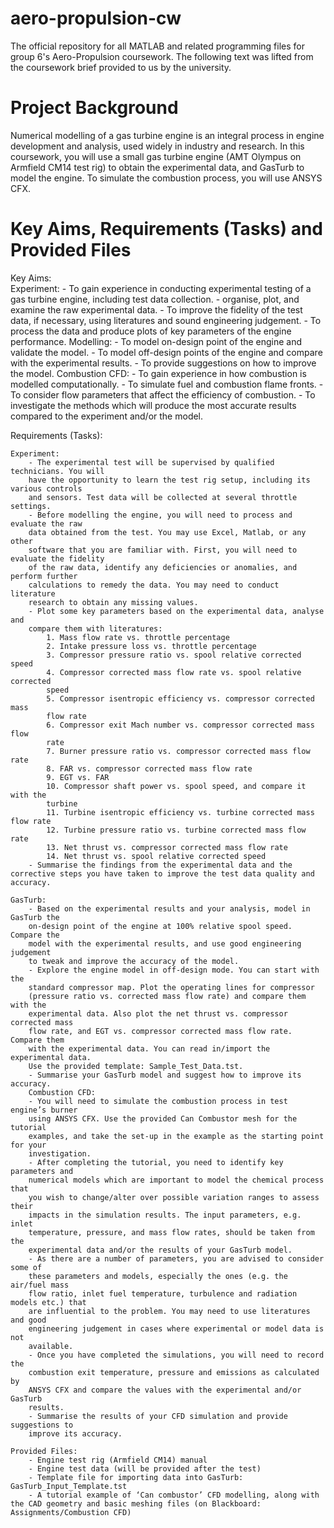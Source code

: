 # aero-propulsion-cw
The official repository for all MATLAB and related programming files for group 6's Aero-Propulsion coursework. The following text was lifted from the coursework brief provided to us by the university.

# Project Background
Numerical modelling of a gas turbine engine is an integral process in engine 
development and analysis, used widely in industry and research. In this coursework, 
you will use a small gas turbine engine (AMT Olympus on Armfield CM14 test rig) to 
obtain the experimental data, and GasTurb to model the engine. To simulate the 
combustion process, you will use ANSYS CFX.

# Key Aims, Requirements (Tasks) and Provided Files
Key Aims:  
    Experiment: 
    - To gain experience in conducting experimental testing of a gas turbine 
    engine, including test data collection. 
    -  organise, plot, and examine the raw experimental data. 
    - To improve the fidelity of the test data, if necessary, using literatures and 
    sound engineering judgement. 
    - To process the data and produce plots of key parameters of the engine 
    performance. 
    Modelling: 
    - To model on-design point of the engine and validate the model. 
    - To model off-design points of the engine and compare with the experimental 
    results. 
    - To provide suggestions on how to improve the model. 
    Combustion CFD: 
    - To gain experience in how combustion is modelled computationally. 
    - To simulate fuel and combustion flame fronts. 
    - To consider flow parameters that affect the efficiency of combustion. 
    - To investigate the methods which will produce the most accurate results 
    compared to the experiment and/or the model.

Requirements (Tasks): 
    
    Experiment:
        - The experimental test will be supervised by qualified technicians. You will 
        have the opportunity to learn the test rig setup, including its various controls 
        and sensors. Test data will be collected at several throttle settings.
        - Before modelling the engine, you will need to process and evaluate the raw 
        data obtained from the test. You may use Excel, Matlab, or any other 
        software that you are familiar with. First, you will need to evaluate the fidelity 
        of the raw data, identify any deficiencies or anomalies, and perform further 
        calculations to remedy the data. You may need to conduct literature 
        research to obtain any missing values.
        - Plot some key parameters based on the experimental data, analyse and 
        compare them with literatures:
            1. Mass flow rate vs. throttle percentage
            2. Intake pressure loss vs. throttle percentage
            3. Compressor pressure ratio vs. spool relative corrected speed
            4. Compressor corrected mass flow rate vs. spool relative corrected 
            speed
            5. Compressor isentropic efficiency vs. compressor corrected mass 
            flow rate
            6. Compressor exit Mach number vs. compressor corrected mass flow 
            rate
            7. Burner pressure ratio vs. compressor corrected mass flow rate
            8. FAR vs. compressor corrected mass flow rate
            9. EGT vs. FAR
            10. Compressor shaft power vs. spool speed, and compare it with the 
            turbine
            11. Turbine isentropic efficiency vs. turbine corrected mass flow rate
            12. Turbine pressure ratio vs. turbine corrected mass flow rate
            13. Net thrust vs. compressor corrected mass flow rate
            14. Net thrust vs. spool relative corrected speed
        - Summarise the findings from the experimental data and the corrective steps you have taken to improve the test data quality and accuracy. 

    GasTurb: 
        - Based on the experimental results and your analysis, model in GasTurb the 
        on-design point of the engine at 100% relative spool speed. Compare the 
        model with the experimental results, and use good engineering judgement 
        to tweak and improve the accuracy of the model. 
        - Explore the engine model in off-design mode. You can start with the 
        standard compressor map. Plot the operating lines for compressor 
        (pressure ratio vs. corrected mass flow rate) and compare them with the 
        experimental data. Also plot the net thrust vs. compressor corrected mass 
        flow rate, and EGT vs. compressor corrected mass flow rate. Compare them 
        with the experimental data. You can read in/import the experimental data. 
        Use the provided template: Sample_Test_Data.tst. 
        - Summarise your GasTurb model and suggest how to improve its accuracy. 
        Combustion CFD: 
        - You will need to simulate the combustion process in test engine’s burner 
        using ANSYS CFX. Use the provided Can Combustor mesh for the tutorial 
        examples, and take the set-up in the example as the starting point for your 
        investigation. 
        - After completing the tutorial, you need to identify key parameters and 
        numerical models which are important to model the chemical process that 
        you wish to change/alter over possible variation ranges to assess their 
        impacts in the simulation results. The input parameters, e.g. inlet 
        temperature, pressure, and mass flow rates, should be taken from the 
        experimental data and/or the results of your GasTurb model. 
        - As there are a number of parameters, you are advised to consider some of 
        these parameters and models, especially the ones (e.g. the air/fuel mass 
        flow ratio, inlet fuel temperature, turbulence and radiation models etc.) that 
        are influential to the problem. You may need to use literatures and good 
        engineering judgement in cases where experimental or model data is not 
        available. 
        - Once you have completed the simulations, you will need to record the 
        combustion exit temperature, pressure and emissions as calculated by 
        ANSYS CFX and compare the values with the experimental and/or GasTurb 
        results. 
        - Summarise the results of your CFD simulation and provide suggestions to 
        improve its accuracy. 

    Provided Files: 
        - Engine test rig (Armfield CM14) manual 
        - Engine test data (will be provided after the test) 
        - Template file for importing data into GasTurb: GasTurb_Input_Template.tst 
        - A tutorial example of ‘Can combustor’ CFD modelling, along with the CAD geometry and basic meshing files (on Blackboard: Assignments/Combustion CFD) 
